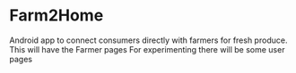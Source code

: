 # Farm2Home
Android app to connect consumers directly with farmers for fresh produce.
This will have the Farmer pages
For experimenting there will be some user pages
